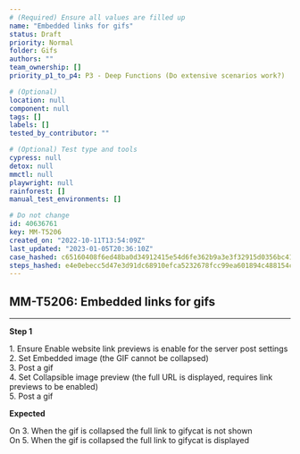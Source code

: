 ```yaml
---
# (Required) Ensure all values are filled up
name: "Embedded links for gifs"
status: Draft
priority: Normal
folder: Gifs
authors: ""
team_ownership: []
priority_p1_to_p4: P3 - Deep Functions (Do extensive scenarios work?)

# (Optional)
location: null
component: null
tags: []
labels: []
tested_by_contributor: ""

# (Optional) Test type and tools
cypress: null
detox: null
mmctl: null
playwright: null
rainforest: []
manual_test_environments: []

# Do not change
id: 40636761
key: MM-T5206
created_on: "2022-10-11T13:54:09Z"
last_updated: "2023-01-05T20:36:10Z"
case_hashed: c65160408f6ed48ba0d34912415e54d6fe362b9a3e3f32915d0356bc41a2ad0f1cecb860a81544b5d0ecfa1e2fc38da8
steps_hashed: e4e0ebecc5d47e3d91dc68910efca5232678fcc99ea601894c488154c08a0b78cc9ca95aa0618b33596829be84d38aee
---
```


<!-- (Auto-generated) Based on frontmatter's "key" and "name" -->

## MM-T5206: Embedded links for gifs

---

**Step 1**

1\. Ensure Enable website link previews is enable for the server post settings\
2\. Set Embedded image (the GIF cannot be collapsed)\
3\. Post a gif\
4\. Set Collapsible image preview (the full URL is displayed, requires link previews to be enabled)\
5\. Post a gif

**Expected**

On 3. When the gif is collapsed the full link to gifycat is not shown\
On 5. When the gif is collapsed the full link to gifycat is displayed
